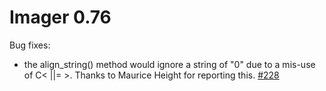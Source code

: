 # Imager 0.76

Bug fixes:
- the align_string() method would ignore a string of "0" due to a mis-use of C< ||= >. Thanks to Maurice Height for reporting this. [#228](https://github.com/tonycoz/imager/issues/228)